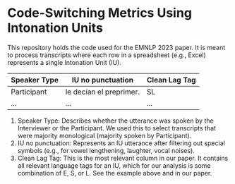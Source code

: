 # Code-Switching Metrics Using Intonation Units
This repository holds the code used for the EMNLP 2023 paper. It is meant to process transcripts where each row in a spreadsheet (e.g., Excel) represents a single Intonation Unit (IU).

| Speaker Type | IU no punctuation        | Clean Lag Tag |
| --------     | -------                  | ---           |
| Participant  | le decían el preprimer.  | SL            |
| ...          | ...                      |...            |

1. Speaker Type: Describes whether the utterance was spoken by the Interviewer or the Participant. We used this to select transcripts that were majority monological (majority spoken by Participant).
2. IU no punctuation: Represents an IU utterance after filtering out special symbols (e.g., for vowel lengthening, laughter, vocal noises).
3. Clean Lag Tag: This is the most relevant column in our paper. It contains all relevant language tags for an IU, which for our analysis is some combination of E, S, or L. See the example above and in our paper.

